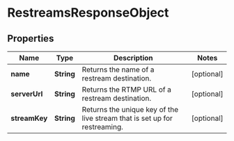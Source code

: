 

# RestreamsResponseObject


## Properties

| Name | Type | Description | Notes |
|------------ | ------------- | ------------- | -------------|
|**name** | **String** | Returns the name of a restream destination. |  [optional] |
|**serverUrl** | **String** | Returns the RTMP URL of a restream destination. |  [optional] |
|**streamKey** | **String** | Returns the unique key of the live stream that is set up for restreaming. |  [optional] |



